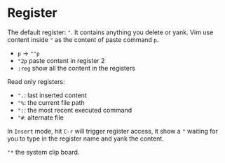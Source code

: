 # Register

The default register: `"`.
It contains anything you delete or yank.
    Vim use content inside `"` as the content of paste command `p`.

- `p` -> `""p`
- `"2p` paste content in register 2
- `:reg` show all the content in the registers

Read only registers:

- `".`: last inserted content
- `"%`: the current file path
- `":`: the most recent executed command
- `"#`: alternate file

In `Insert` mode, hit `C-r` will trigger register access, it show a `"` waiting
for you to type in the register name and yank the content.

`"*` the system clip board.
